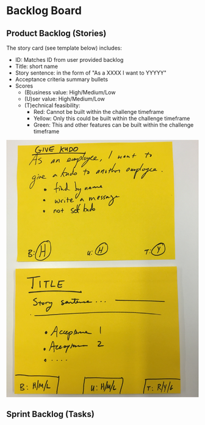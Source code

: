 # Backlog Board


## Product Backlog (Stories)

The story card (see template below) includes:
* ID: Matches ID from user provided backlog
* Title: short name
* Story sentence: in the form of "As a XXXX I want to YYYYY"
* Acceptance criteria summary bullets
* Scores
  - (B)usiness value: High/Medium/Low 
  - (U)ser value: High/Medium/Low
  - (T)echnical feasibility: 
    * Red: Cannot be built within the challenge timeframe
    * Yellow: Only this could be built within the challenge timeframe
    * Green: This and other features can be built within the challenge timeframe

![example card](example_backlog_card.jpg)

## Sprint Backlog (Tasks)


